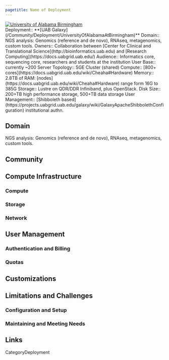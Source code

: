 ```yaml
---
pagetitle: Name of Deployment
---
```

<div class='center'>
<a href='http://uab.edu'><img src='/Images/Logos/UABLogo.png' alt='University of Alabama Birmingham'  /></a>
</div>





<div class='deploymentbox'>
 Deployment:: **[UAB Galaxy](/Community/Deployment/UniversityOfAlabamaAtBirmingham)**
 Domain:: NGS analysis: Genomics (reference and de novo), RNAseq, metagenomics, custom tools.
 Owners:: Collaboration between [Center for Clinical and Translational Science](http://bioinformatics.uab.edu) and [Research Computing](https://docs.uabgrid.uab.edu/)
 Audience:: Informatics core, sequencing core, researchers and students at the institution 
 User Base:: currently ~200
 Server Topology:: SGE Cluster (shared)
 Compute:: [800+ cores](https://docs.uabgrid.uab.edu/wiki/Cheaha#Hardware) 
 Memory::  2.8TB of RAM: [nodes](https://docs.uabgrid.uab.edu/wiki/Cheaha#Hardware) range form 16G to 385G
 Storage:: Lustre on QDR/DDR Infiniband, plus OpenStack.
 Disk Size:: 200+TB high performance storage, 500+TB data storage
 User Management:: [Shibboleth based](https://projects.uabgrid.uab.edu/galaxy/wiki/GalaxyApacheShibbolethConfiguration) institutional authn.
</div>

## Domain

NGS analysis: Genomics (reference and de novo), RNAseq, metagenomics, custom tools.

## Community


## Compute Infrastructure


### Compute

### Storage

### Network

## User Management

### Authentication and Billing

### Quotas

## Customizations


## Limitations and Challenges

### Configuration and Setup

### Maintaining and Meeting Needs

## Links



CategoryDeployment
